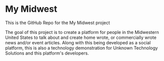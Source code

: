 # My Midwest
This is the GitHub Repo for the My Midwest project

The goal of this project is to create a platform for people in the Midwestern United States to talk about and create home wrote, or commercially wrote news and/or event articles.
Along with this being developed as a social platform, this is also a technology demonstration for Unknown Technology Solutions and this platform's developers.
